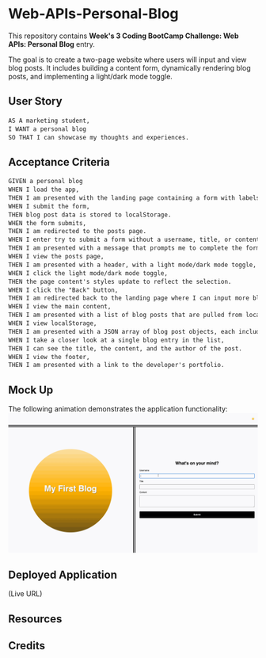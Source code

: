 # Web-APIs-Personal-Blog
This repository contains **Week's 3 Coding BootCamp Challenge: Web APIs: Personal Blog**  entry.

The goal is to create a two-page website where users will input and view blog posts. It includes building a content form, dynamically rendering blog posts, and implementing a light/dark mode toggle. 

## User Story

```md
AS A marketing student,
I WANT a personal blog
SO THAT I can showcase my thoughts and experiences.
```
## Acceptance Criteria

```md
GIVEN a personal blog
WHEN I load the app,
THEN I am presented with the landing page containing a form with labels and inputs for username, blog title, and blog content.
WHEN I submit the form,
THEN blog post data is stored to localStorage.
WHEN the form submits,
THEN I am redirected to the posts page.
WHEN I enter try to submit a form without a username, title, or content,
THEN I am presented with a message that prompts me to complete the form.
WHEN I view the posts page,
THEN I am presented with a header, with a light mode/dark mode toggle, and a "Back" button.
WHEN I click the light mode/dark mode toggle,
THEN the page content's styles update to reflect the selection.
WHEN I click the "Back" button,
THEN I am redirected back to the landing page where I can input more blog entries.
WHEN I view the main content,
THEN I am presented with a list of blog posts that are pulled from localStorage.
WHEN I view localStorage,
THEN I am presented with a JSON array of blog post objects, each including the post author's username, title of the post, and post's content.
WHEN I take a closer look at a single blog entry in the list,
THEN I can see the title, the content, and the author of the post.
WHEN I view the footer,
THEN I am presented with a link to the developer's portfolio.
```

## Mock Up
The following animation demonstrates the application functionality:
![A user adds a blog through a form, then the post appears on the following page.](/assets/100-web-apis-challenge-demo.gif)

## Deployed Application 
(Live URL)

## Resources

## Credits

